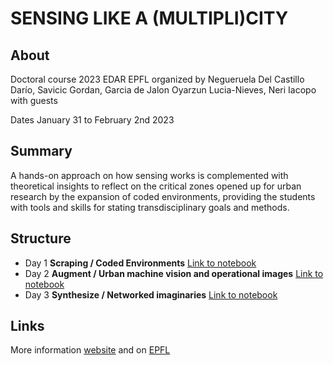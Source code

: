 # SENSING LIKE A (MULTIPLI)CITY

## About 

Doctoral course 2023  EDAR EPFL organized by Negueruela Del Castillo Darío, Savicic Gordan, Garcia de Jalon Oyarzun Lucia-Nieves, Neri Iacopo with guests

Dates January 31 to February 2nd 2023

## Summary 

A hands-on approach on how sensing works is complemented with theoretical insights to reflect on the critical zones opened up for urban research by the expansion of coded environments, providing the students with tools and skills for stating transdisciplinary goals and methods.

## Structure

- Day 1 **Scraping / Coded Environments** [Link to notebook](https://colab.research.google.com/github/fleshgordo/sensinglikeamultiplicity/blob/main/day1/Missing_data.ipynb)
- Day 2 **Augment / Urban machine vision and operational images** [Link to notebook]()
- Day 3 **Synthesize / Networked imaginaries** [Link to notebook]()

## Links

More information [website](https://sensingmultiplicity.carrd.co/) and on [EPFL](https://edu.epfl.ch/coursebook/en/sensing-like-a-multipli-city-AR-638) 
